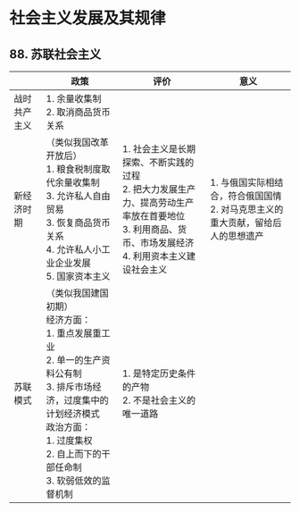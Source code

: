 # 社会主义发展及其规律

## 88. 苏联社会主义

|        | 政策                                                                                                                                       | 评价                                                                                                | 意义                                              |
|--------|------------------------------------------------------------------------------------------------------------------------------------------|---------------------------------------------------------------------------------------------------|-------------------------------------------------|
| 战时共产主义 | 1. 余量收集制<br/>2. 取消商品货币关系                                                                                                                 |                                                                                                   |                                                 |
| 新经济时期  | （类似我国改革开放后）<br/>1. 粮食税制度取代余量收集制<br/>3. 允许私人自由贸易<br/>3. 恢复商品货币关系<br/>4. 允许私人小工业企业发展<br/>5. 国家资本主义                                         | 1. 社会主义是长期探索、不断实践的过程<br/>2. 把大力发展生产力、提高劳动生产率放在首要地位<br/>3. 利用商品、货币、市场发展经济<br/>4. 利用资本主义建设社会主义<br/> | 1. 与俄国实际相结合，符合俄国国情<br/>2. 对马克思主义的重大贡献，留给后人的思想遗产 |
| 苏联模式   | （类似我国建国初期）<br/>经济方面：<br/>1. 重点发展重工业<br/>2. 单一的生产资料公有制<br/>3. 排斥市场经济，过度集中的计划经济模式<br/>政治方面：<br/>1. 过度集权<br/>2. 自上而下的干部任命制<br/>3. 软弱低效的监督机制 | 1. 是特定历史条件的产物<br/>2. 不是社会主义的唯一道路                                                                  |                                                 |
